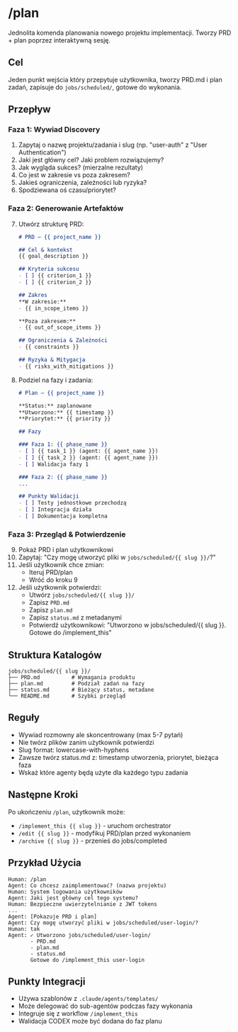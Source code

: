 # /plan

Jednolita komenda planowania nowego projektu implementacji. Tworzy PRD + plan poprzez interaktywną sesję.

## Cel
Jeden punkt wejścia który przepytuje użytkownika, tworzy PRD.md i plan zadań, zapisuje do `jobs/scheduled/`, gotowe do wykonania.

## Przepływ

### Faza 1: Wywiad Discovery
1. Zapytaj o nazwę projektu/zadania i slug (np. "user-auth" z "User Authentication")
2. Jaki jest główny cel? Jaki problem rozwiązujemy?
3. Jak wygląda sukces? (mierzalne rezultaty)
4. Co jest w zakresie vs poza zakresem?
5. Jakieś ograniczenia, zależności lub ryzyka?
6. Spodziewana oś czasu/priorytet?

### Faza 2: Generowanie Artefaktów
7. Utwórz strukturę PRD:
   ```markdown
   # PRD — {{ project_name }}

   ## Cel & kontekst
   {{ goal_description }}

   ## Kryteria sukcesu
   - [ ] {{ criterion_1 }}
   - [ ] {{ criterion_2 }}

   ## Zakres
   **W zakresie:**
   - {{ in_scope_items }}

   **Poza zakresem:**
   - {{ out_of_scope_items }}

   ## Ograniczenia & Zależności
   - {{ constraints }}

   ## Ryzyka & Mitygacja
   - {{ risks_with_mitigations }}
   ```

8. Podziel na fazy i zadania:
   ```markdown
   # Plan — {{ project_name }}

   **Status:** zaplanowane
   **Utworzono:** {{ timestamp }}
   **Priorytet:** {{ priority }}

   ## Fazy

   ### Faza 1: {{ phase_name }}
   - [ ] {{ task_1 }} (agent: {{ agent_name }})
   - [ ] {{ task_2 }} (agent: {{ agent_name }})
   - [ ] Walidacja fazy 1

   ### Faza 2: {{ phase_name }}
   ...

   ## Punkty Walidacji
   - [ ] Testy jednostkowe przechodzą
   - [ ] Integracja działa
   - [ ] Dokumentacja kompletna
   ```

### Faza 3: Przegląd & Potwierdzenie
9. Pokaż PRD i plan użytkownikowi
10. Zapytaj: "Czy mogę utworzyć pliki w `jobs/scheduled/{{ slug }}/`?"
11. Jeśli użytkownik chce zmian:
    - Iteruj PRD/plan
    - Wróć do kroku 9
12. Jeśli użytkownik potwierdzi:
    - Utwórz `jobs/scheduled/{{ slug }}/`
    - Zapisz `PRD.md`
    - Zapisz `plan.md`
    - Zapisz `status.md` z metadanymi
    - Potwierdź użytkownikowi: "Utworzono w jobs/scheduled/{{ slug }}. Gotowe do /implement_this"

## Struktura Katalogów
```
jobs/scheduled/{{ slug }}/
├── PRD.md          # Wymagania produktu
├── plan.md         # Podział zadań na fazy
├── status.md       # Bieżący status, metadane
└── README.md       # Szybki przegląd
```

## Reguły
- Wywiad rozmowny ale skoncentrowany (max 5-7 pytań)
- Nie twórz plików zanim użytkownik potwierdzi
- Slug format: lowercase-with-hyphens
- Zawsze twórz status.md z: timestamp utworzenia, priorytet, bieżąca faza
- Wskaż które agenty będą użyte dla każdego typu zadania

## Następne Kroki
Po ukończeniu `/plan`, użytkownik może:
- `/implement_this {{ slug }}` - uruchom orchestrator
- `/edit {{ slug }}` - modyfikuj PRD/plan przed wykonaniem
- `/archive {{ slug }}` - przenieś do jobs/completed

## Przykład Użycia
```
Human: /plan
Agent: Co chcesz zaimplementować? (nazwa projektu)
Human: System logowania użytkowników
Agent: Jaki jest główny cel tego systemu?
Human: Bezpieczne uwierzytelnianie z JWT tokens
...
Agent: [Pokazuje PRD i plan]
Agent: Czy mogę utworzyć pliki w jobs/scheduled/user-login/?
Human: tak
Agent: ✓ Utworzono jobs/scheduled/user-login/
       - PRD.md
       - plan.md
       - status.md
       Gotowe do /implement_this user-login
```

## Punkty Integracji
- Używa szablonów z `.claude/agents/templates/`
- Może delegować do sub-agentów podczas fazy wykonania
- Integruje się z workflow `/implement_this`
- Walidacja CODEX może być dodana do faz planu
